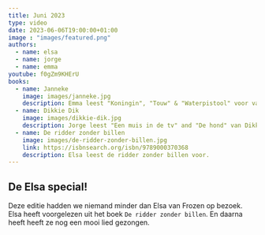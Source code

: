 ```yaml
---
title: Juni 2023
type: video
date: 2023-06-06T19:00:00+01:00
image : "images/featured.png"
authors:
  - name: elsa
  - name: jorge
  - name: emma
youtube: f0gZm9KHErU
books:
  - name: Janneke
    image: images/janneke.jpg
    description: Emma leest "Koningin", "Touw" & "Waterpistool" voor van Janneke.
  - name: Dikkie Dik
    image: images/dikkie-dik.jpg
    description: Jorge leest "Een muis in de tv" and "De hond" van Dikkie Dik.
  - name: De ridder zonder billen
    image: images/de-ridder-zonder-billen.jpg
    link: https://isbnsearch.org/isbn/9789000370368
    description: Elsa leest de ridder zonder billen voor.
---
```


## De Elsa special!

Deze editie hadden we niemand minder dan Elsa van Frozen op bezoek. Elsa heeft voorgelezen uit het boek `De ridder zonder billen`. En daarna heeft heeft ze nog een mooi lied gezongen.
